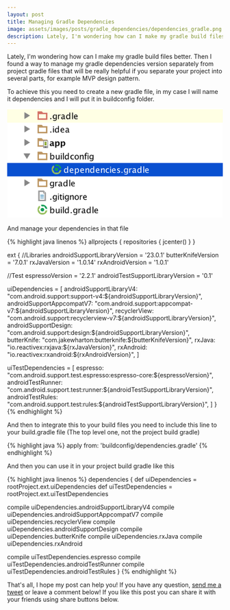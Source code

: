 ```yaml
---
layout: post
title: Managing Gradle Dependencies
image: assets/images/posts/gradle_dependencies/dependencies_gradle.png
description: Lately, I'm wondering how can I make my gradle build files better. Then I found a way to manage my gradle dependencies version separately from project gradle files that will be really helpful if you separate your project into several parts, for example MVP design pattern.
---
```



Lately, I'm wondering how can I make my gradle build files better. Then I found a way to manage my gradle dependencies version separately from project gradle files that will be really helpful if you separate your project into several parts, for example MVP design pattern.
<!-- more -->
To achieve this you need to create a new gradle file, in my case I will name it dependencies and I will put it in buildconfig folder.

<img src="/assets/images/posts/gradle_dependencies/dependencies_gradle.png" style="margin-left=auto;margin-right-auto;">

And manage your dependencies in that file

{% highlight java linenos %}
allprojects {
  repositories {
    jcenter()
  }
}

ext {
  //Libraries
  androidSupportLibraryVersion = '23.0.1'
  butterKnifeVersion = '7.0.1'
  rxJavaVersion = '1.0.14'
  rxAndroidVersion = '1.0.1'

  //Test
  espressoVersion = '2.2.1'
  androidTestSupportLibraryVersion = '0.1'

  uiDependencies = [
      androidSupportLibraryV4:     "com.android.support:support-v4:${androidSupportLibraryVersion}",
      androidSupportAppcompatV7:   "com.android.support:appcompat-v7:${androidSupportLibraryVersion}",
      recyclerView:                "com.android.support:recyclerview-v7:${androidSupportLibraryVersion}",
      androidSupportDesign:        "com.android.support:design:${androidSupportLibraryVersion}",
      butterKnife:                 "com.jakewharton:butterknife:${butterKnifeVersion}",
      rxJava:                      "io.reactivex:rxjava:${rxJavaVersion}",
      rxAndroid:                   "io.reactivex:rxandroid:${rxAndroidVersion}",
  ]

  uiTestDependencies = [
      espresso:                    "com.android.support.test.espresso:espresso-core:${espressoVersion}",
      androidTestRunner:           "com.android.support.test:runner:${androidTestSupportLibraryVersion}",
      androidTestRules:            "com.android.support.test:rules:${androidTestSupportLibraryVersion}",
  ]
}
{% endhighlight %} 

And then to integrate this to your build files you need to include this line to your build.gradle file (The top level one, not the project build gradle)

{% highlight java %}
apply from: 'buildconfig/dependencies.gradle'
{% endhighlight %}

And then you can use it in your project build gradle like this

{% highlight java linenos %}
dependencies {
  def uiDependencies = rootProject.ext.uiDependencies
  def uiTestDependencies = rootProject.ext.uiTestDependencies

  compile uiDependencies.androidSupportLibraryV4
  compile uiDependencies.androidSupportAppcompatV7
  compile uiDependencies.recyclerView
  compile uiDependencies.androidSupportDesign
  compile uiDependencies.butterKnife
  compile uiDependencies.rxJava
  compile uiDependencies.rxAndroid

  compile uiTestDependencies.espresso
  compile uiTestDependencies.androidTestRunner
  compile uiTestDependencies.androidTestRules
}
{% endhighlight %}


That's all, I hope my post can help you!
If you have any question, <a href="https://twitter.com/intent/tweet?screen_name=niko_yuwono">send me a tweet</a> or leave a comment below! If you like this post you can share it with your friends using share buttons below.